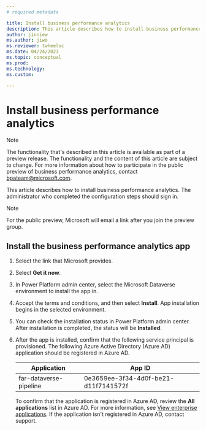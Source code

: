 ```yaml
---
# required metadata

title: Install business performance analytics
description: This article describes how to install business performance analytics
author: jinniew
ms.author: jiwo
ms.reviewer: twheeloc 
ms.date: 04/24/2023
ms.topic: conceptual
ms.prod: 
ms.technology:
ms.custom:

---
```


# Install business performance analytics

> [!NOTE]
> The functionality that's described in this article is available as part of a preview release. The functionality and the content of this article are subject to change. For more information about how to participate in the public preview of business performance analytics, contact <bpateam@microsoft.com>.

This article describes how to install business performance analytics. The administrator who completed the configuration steps should sign in.

> [!NOTE]
> For the public preview, Microsoft will email a link after you join the preview group.

## Install the business performance analytics app

1. Select the link that Microsoft provides.
2. Select **Get it now**.
3. In Power Platform admin center, select the Microsoft Dataverse environment to install the app in.
4. Accept the terms and conditions, and then select **Install**. App installation begins in the selected environment.
5. You can check the installation status in Power Platform admin center. After installation is completed, the status will be **Installed**.
6. After the app is installed, confirm that the following service principal is provisioned.
    The following Azure Active Directory (Azure AD) application should be registered in Azure AD.

    | Application | App ID |
    |-------------|--------|
    | far-dataverse-pipeline | 0e3659ee-3f34-4d0f-be21-d11f7141572f |

    To confirm that the application is registered in Azure AD, review the **All applications** list in Azure AD. For more information, see [View enterprise applications](//azure/active-directory/manage-apps/view-applications-portal). If the application isn't registered in Azure AD, contact support.
